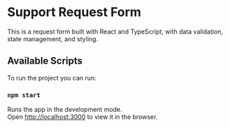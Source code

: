 # Support Request Form

This is a request form built with React and TypeScript, with data validation, state management, and styling.

## Available Scripts

To run the project you can run:

### `npm start`

Runs the app in the development mode.\
Open [http://localhost:3000](http://localhost:3000) to view it in the browser.
